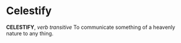 # Celestify

**CELESTIFY**, _verb transitive_ To communicate something of a heavenly nature to any thing.